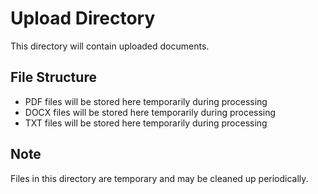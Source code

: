 # Upload Directory
This directory will contain uploaded documents.

## File Structure
- PDF files will be stored here temporarily during processing
- DOCX files will be stored here temporarily during processing  
- TXT files will be stored here temporarily during processing

## Note
Files in this directory are temporary and may be cleaned up periodically.
